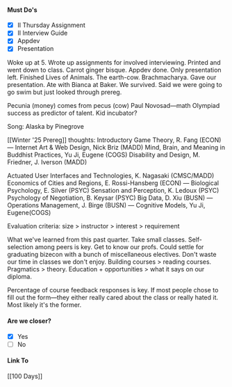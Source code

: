#### Must Do's
- [x] II Thursday Assignment
- [x] II Interview Guide
- [x] Appdev
- [x] Presentation

Woke up at 5. Wrote up assignments for involved interviewing. Printed and went down to class. Carrot ginger bisque. Appdev done. Only presentation left. Finished Lives of Animals. The earth-cow. Brachmacharya. Gave our presentation. Ate with Bianca at Baker. We survived. Said we were going to go swim but just looked through prereg. 

Pecunia (money) comes from pecus (cow)
Paul Novosad—math Olympiad success as predictor of talent. Kid incubator?

Song: Alaska by Pinegrove

[[Winter '25 Prereg]] thoughts: 
Introductory Game Theory, R. Fang (ECON) — 
Internet Art & Web Design, Nick Briz (MADD) 
Mind, Brain, and Meaning in Buddhist Practices, Yu Ji, Eugene (COGS)
Disability and Design, M. Friedner, J. Iverson (MADD)

Actuated User Interfaces and Technologies, K. Nagasaki (CMSC/MADD)
Economics of Cities and Regions, E. Rossi-Hansberg (ECON) —
Biological Psychology, E. Silver (PSYC)
Sensation and Perception, K. Ledoux (PSYC)
Psychology of Negotiation, B. Keysar (PSYC)
Big Data, D. Xiu (BUSN) —
Operations Management, J. Birge (BUSN) —
Cognitive Models, Yu Ji, Eugene(COGS)

Evaluation criteria: size > instructor > interest > requirement

What we've learned from this past quarter. Take small classes. Self-selection among peers is key. Get to know our profs. Could settle for graduating bizecon with a bunch of miscellaneous electives. Don't waste our time in classes we don't enjoy. Building courses > reading courses. Pragmatics > theory. Education + opportunities > what it says on our diploma.

Percentage of course feedback responses is key. If most people chose to fill out the form—they either really cared about the class or really hated it. Most likely it's the former.
#### Are we closer?
- [x] Yes
- [ ] No
#### Link To
[[100 Days]]

